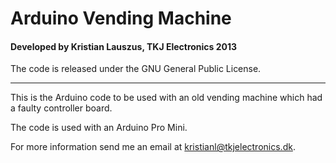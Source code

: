 # Arduino Vending Machine
#### Developed by Kristian Lauszus, TKJ Electronics 2013

The code is released under the GNU General Public License.
_________

This is the Arduino code to be used with an old vending machine which had a faulty controller board.

The code is used with an Arduino Pro Mini.

For more information send me an email at <kristianl@tkjelectronics.dk>.